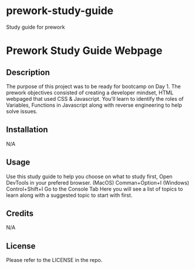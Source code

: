 # prework-study-guide
Study guide for prework


# Prework Study Guide Webpage

## Description

The purpose of this project was to be ready for bootcamp on Day 1.
The prework objectives consisted of creating a developer mindset, HTML webpaged that used CSS & Javascript. You'll learn to identify the roles of Variables, Functions in Javascript along with reverse engineering to help solve issues.
<!-- 
- What was your motivation?
- Why did you build this project? (Note: the answer is not "Because it was a homework assignment.")
- What problem does it solve?
- What did you learn? -->

## Installation
N/A

## Usage
Use this study guide to help you choose on what to study first, 
Open DevTools in your prefered browser.
(MacOS) Comman+Option+I 
(Windows) Control+Shift+I
Go to the Console Tab
Here you will see a list of topics to learn along with a suggested topic to start with first.

## Credits
N/A

## License
Please refer to the LICENSE in the repo.